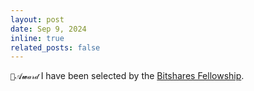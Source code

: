 ```yaml
---
layout: post
date: Sep 9, 2024
inline: true
related_posts: false
---
```


`🩵𝒜𝔀𝒶𝓇𝒹` I have been selected by the [Bitshares Fellowship](https://cs.vt.edu/Graduate/Funding/fellowships.html).

<!-- `💜𝒫𝒶𝓅𝑒𝓇` `🩵𝒜𝔀𝒶𝓇𝒹` `🤍𝒮𝓮𝑟𝓋𝒾𝓬𝓮` `💛𝑪𝑜𝓃𝒻𝑒𝓇𝑒𝓃𝒸𝓮` -->
